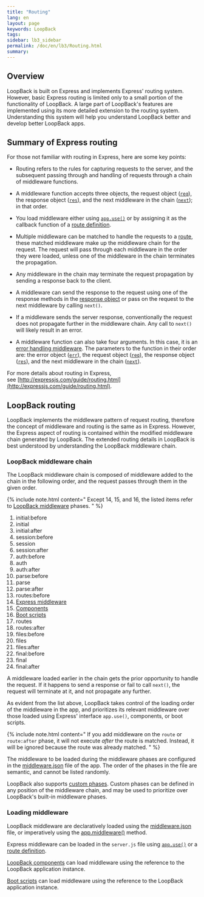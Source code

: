 ```yaml
---
title: "Routing"
lang: en
layout: page
keywords: LoopBack
tags:
sidebar: lb3_sidebar
permalink: /doc/en/lb3/Routing.html
summary:
---
```


## Overview

LoopBack is built on Express and implements Express' routing system. However, basic Express routing is limited only to a small portion of the functionality of LoopBack.
A large part of LoopBack's features are implemented using its more detailed extension to the routing system.
Understanding this system will help you understand LoopBack better and develop better LoopBack apps.

## Summary of Express routing

For those not familiar with routing in Express, here are some key points:

* Routing refers to the rules for capturing requests to the server, and the subsequent passing through and handling of requests through a chain of middleware functions.

* A middleware function accepts three objects, the request object ([`req`](http://expressjs.com/4x/api.html#req)),
  the response object ([`res`](http://expressjs.com/4x/api.html#res)),
  and the next middleware in the chain ([`next`](http://expressjs.com/guide/writing-middleware.html)); in that order.

* You load middleware either using [`app.use()`](http://expressjs.com/4x/api.html#app.use) or by assigning it as the callback function of a
  [route definition](http://expressjs.com/4x/api.html#app.METHOD).

* Multiple middleware can be matched to handle the requests to a [route](http://expressjs.com/4x/api.html#app.METHOD),
  these matched middleware make up the middleware chain for the request.
  The request will pass through each middleware in the order they were loaded, unless one of the middleware in the chain terminates the propagation.

* Any middleware in the chain may terminate the request propagation by sending a response back to the client.

* A middleware can send the response to the request using one of the response methods in the [response object](http://expressjs.com/4x/api.html#res)
  or pass on the request to the next middleware by calling `next()`.

* If a middleware sends the server response, conventionally the request does not propagate further in the middleware chain.
  Any call to `next()` will likely result in an error.

* A middleware function can also take four arguments. In this case, it is an [error handling middleware](http://expressjs.com/guide/error-handling.html).
  The parameters to the function in their order are: the error object ([`err`](http://expressjs.com/guide/error-handling.html)),
  the request object ([`req`](http://expressjs.com/4x/api.html#req)), the response object ([`res`](http://expressjs.com/4x/api.html#res)),
  and the next middleware in the chain ([`next`](http://expressjs.com/guide/writing-middleware.html)).

For more details about routing in Express, see [http://expressjs.com/guide/routing.html](http://expressjs.com/guide/routing.html).

## LoopBack routing

LoopBack implements the middleware pattern of request routing, therefore the concept of middleware and routing is the same as in Express.
However, the Express aspect of routing is contained within the modified middleware chain generated by LoopBack.
The extended routing details in LoopBack is best understood by understanding the LoopBack middleware chain.

### LoopBack middleware chain

The LoopBack middleware chain is composed of middleware added to the chain in the following order, and the request passes through them in the given order.

{% include note.html content="
Except 14, 15, and 16, the listed items refer to [LoopBack middleware](Defining-middleware.html) phases.
" %}

1.  initial:before
2.  initial
3.  initial:after
4.  session:before
5.  session
6.  session:after
7.  auth:before
8.  auth
9.  auth:after
10.  parse:before
11.  parse
12.  parse:after
13.  routes:before
14.  [Express middleware](http://expressjs.com/guide/writing-middleware.html)
15.  [Components](LoopBack-components.html)
16.  [Boot scripts](Defining-boot-scripts.html)
17.  routes
18.  routes:after
19.  files:before
20.  files
21.  files:after
22.  final:before
23.  final
24.  final:after

A middleware loaded earlier in the chain gets the prior opportunity to handle the request.
If it happens to send a response or fail to call `next()`, the request will terminate at it, and not propagate any further.

As evident from the list above, LoopBack takes control of the loading order of the middleware in the app, and prioritizes its relevant
middleware over those loaded using Express' interface `app.use()`, components, or boot scripts.

{% include note.html content="
If you add middleware on the `route` or `route:after` phase, it will not execute _after_ the route is matched.
Instead, it will be ignored because the route was already matched.
" %}

The middleware to be loaded during the middleware phases are configured in the [middleware.json](middleware.json.html) file of the app.
The order of the phases in the file are semantic, and cannot be listed randomly.

LoopBack also supports [custom phases](Defining-middleware.html#adding-a-custom-phase).
Custom phases can be defined in any position of the middleware chain, and may be used to prioritize over LoopBack's built-in middleware phases.

### Loading middleware

LoopBack middleware are declaratively loaded using the [middleware.json](middleware.json.html) file,
or imperatively using the [app.middleware()](https://apidocs.strongloop.com/loopback/#app-middleware) method.

Express middleware can be loaded in the `server.js` file using [`app.use()`](http://expressjs.com/4x/api.html#app.use)
or a [route definition](http://expressjs.com/4x/api.html#app.METHOD).

[LoopBack components](LoopBack-components.html) can load middleware using the reference to the LoopBack application instance.

[Boot scripts](Defining-boot-scripts.html) can load middleware using the reference to the LoopBack application instance.

